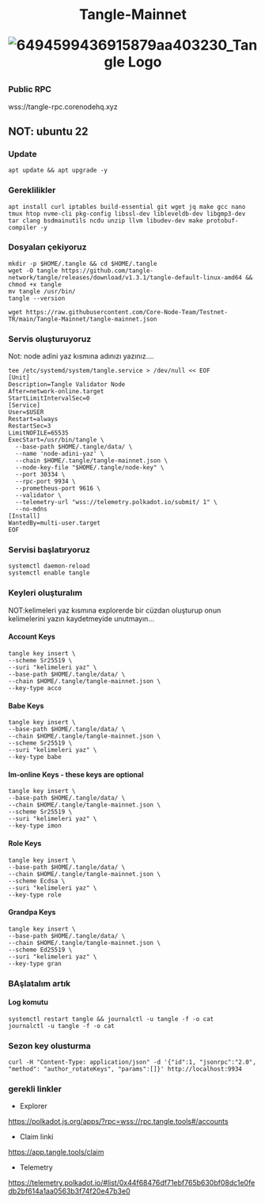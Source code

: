 <h1 align="center"> Tangle-Mainnet

![6494599436915879aa403230_Tangle Logo](https://github.com/Core-Node-Team/Testnet-TR/assets/91562185/5ca31aae-4def-4d8f-8384-bed84448a08b)


</h1>

### Public RPC


wss://tangle-rpc.corenodehq.xyz

## NOT: ubuntu 22
### Update
```
apt update && apt upgrade -y
```
### Gereklilikler
```
apt install curl iptables build-essential git wget jq make gcc nano tmux htop nvme-cli pkg-config libssl-dev libleveldb-dev libgmp3-dev tar clang bsdmainutils ncdu unzip llvm libudev-dev make protobuf-compiler -y
```
### Dosyaları çekiyoruz
```
mkdir -p $HOME/.tangle && cd $HOME/.tangle
wget -O tangle https://github.com/tangle-network/tangle/releases/download/v1.3.1/tangle-default-linux-amd64 && chmod +x tangle
mv tangle /usr/bin/
tangle --version
```
```
wget https://raw.githubusercontent.com/Core-Node-Team/Testnet-TR/main/Tangle-Mainnet/tangle-mainnet.json
```
### Servis oluşturuyoruz
Not: node adini yaz kısmına adınızı yazınız....
```
tee /etc/systemd/system/tangle.service > /dev/null << EOF
[Unit]
Description=Tangle Validator Node
After=network-online.target
StartLimitIntervalSec=0
[Service]
User=$USER
Restart=always
RestartSec=3
LimitNOFILE=65535
ExecStart=/usr/bin/tangle \
  --base-path $HOME/.tangle/data/ \
  --name 'node-adini-yaz' \
  --chain $HOME/.tangle/tangle-mainnet.json \
  --node-key-file "$HOME/.tangle/node-key" \
  --port 30334 \
  --rpc-port 9934 \
  --prometheus-port 9616 \
  --validator \
  --telemetry-url "wss://telemetry.polkadot.io/submit/ 1" \
  --no-mdns
[Install]
WantedBy=multi-user.target
EOF
```
### Servisi başlatıryoruz
```
systemctl daemon-reload
systemctl enable tangle
```


### Keyleri oluşturalım
NOT:kelimeleri yaz   kısmına explorerde bir cüzdan oluşturup onun kelimelerini yazın kaydetmeyide unutmayın...
#### Account Keys
```
tangle key insert \
--scheme Sr25519 \
--suri "kelimeleri yaz" \
--base-path $HOME/.tangle/data/ \
--chain $HOME/.tangle/tangle-mainnet.json \
--key-type acco
```
#### Babe Keys
```
tangle key insert \
--base-path $HOME/.tangle/data/ \
--chain $HOME/.tangle/tangle-mainnet.json \
--scheme Sr25519 \
--suri "kelimeleri yaz" \
--key-type babe
```
#### Im-online Keys - these keys are optional
```
tangle key insert \
--base-path $HOME/.tangle/data/ \
--chain $HOME/.tangle/tangle-mainnet.json \
--scheme Sr25519 \
--suri "kelimeleri yaz" \
--key-type imon
```
#### Role Keys
```
tangle key insert \
--base-path $HOME/.tangle/data/ \
--chain $HOME/.tangle/tangle-mainnet.json \
--scheme Ecdsa \
--suri "kelimeleri yaz" \
--key-type role
```
#### Grandpa Keys

 ```
tangle key insert \
--base-path $HOME/.tangle/data/ \
--chain $HOME/.tangle/tangle-mainnet.json \
--scheme Ed25519 \
--suri "kelimeleri yaz" \
--key-type gran
```

### BAşlatalım artık

#### Log komutu
```
systemctl restart tangle && journalctl -u tangle -f -o cat
journalctl -u tangle -f -o cat
```
### Sezon key olusturma
```
curl -H "Content-Type: application/json" -d '{"id":1, "jsonrpc":"2.0", "method": "author_rotateKeys", "params":[]}' http://localhost:9934
```
### gerekli linkler
- Explorer

https://polkadot.js.org/apps/?rpc=wss://rpc.tangle.tools#/accounts

- Claim linki

https://app.tangle.tools/claim

- Telemetry

https://telemetry.polkadot.io/#list/0x44f68476df71ebf765b630bf08dc1e0fedb2bf614a1aa0563b3f74f20e47b3e0

